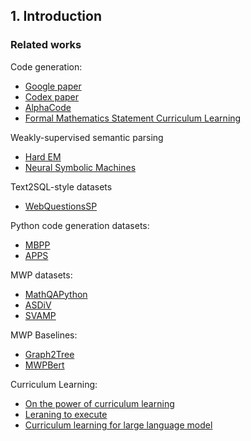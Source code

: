 ## 1. Introduction 
### Related works 
Code generation:
- [Google paper](https://arxiv.org/abs/2108.07732) 
- [Codex paper](https://arxiv.org/abs/2107.03374) 
- [AlphaCode](https://storage.googleapis.com/deepmind-media/AlphaCode/competition_level_code_generation_with_alphacode.pdf) 
- [Formal Mathematics Statement Curriculum Learning](https://cdn.openai.com/papers/Formal_Mathematics_Statement_Curriculum_Learning__ICML_2022.pdf)

Weakly-supervised semantic parsing
- [Hard EM](https://arxiv.org/abs/1909.04849)
- [Neural Symbolic Machines](https://arxiv.org/abs/1611.00020)

Text2SQL-style datasets
- [WebQuestionsSP](https://aclanthology.org/P16-2033/)

Python code generation datasets: 
- [MBPP](https://arxiv.org/abs/2108.07732)
- [APPS](https://arxiv.org/abs/2105.09938)

MWP datasets:
- [MathQAPython](https://arxiv.org/abs/2108.07732) 
- [ASDiV](https://arxiv.org/abs/2106.15772)
- [SVAMP](https://arxiv.org/abs/2103.07191) 

MWP Baselines:
- [Graph2Tree](https://aclanthology.org/2020.acl-main.362/)
- [MWPBert](https://arxiv.org/abs/2107.13435)

Curriculum Learning:
- [On the power of curriculum learning](https://arxiv.org/abs/1904.03626)
- [Leraning to execute](https://arxiv.org/abs/1410.4615)
- [Curriculum learning for large language model](https://arxiv.org/abs/2108.06084)
